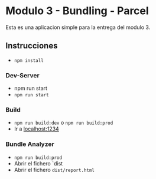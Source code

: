 # Modulo 3 - Bundling - Parcel

Esta es una aplicacion simple para la entrega del modulo 3.

## Instrucciones

- `npm install`

### Dev-Server

- npm run start
- `npm run start`

### Build

- `npm run build:dev` o `npm run build:prod`
- Ir a [localhost:1234](http://localhost:1234)

### Bundle Analyzer

- `npm run build:prod`
- Abrir el fichero `dist
- Abrir el fichero `dist/report.html`
